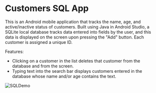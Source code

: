 # Customers SQL App

This is an Android mobile application that tracks the name, age, and active/inactive status of customers. Built using Java in Android Studio, a SQLite local database tracks data entered into fields by the user, and this data is displayed on the screen upon pressing the "Add" button. Each customer is assigned a unique ID. 

Features: 
- Clicking on a customer in the list deletes that customer from the database and from the screen. 
- Typing text into the search bar displays customers entered in the database whose name and/or age contains the text. 

![SQLDemo](https://user-images.githubusercontent.com/57027672/192425723-e89f4b12-0e88-4f05-9f98-d35332aca297.gif)
